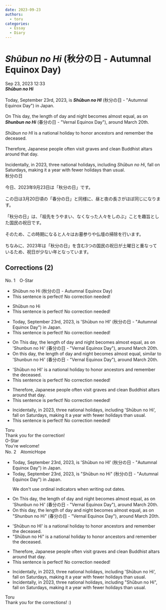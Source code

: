 ```yaml
---
date: 2023-09-23
authors:
  - toru
categories:
  - Essay
  - Diary
---
```


<h1 id="subject_show"><strong><em>Shūbun no Hi</strong></em> (秋分の日 - Autumnal Equinox Day)</h1>
<div class="date">Sep 23, 2023 12:33</div>
<div id="post"><div id="body_show_ori">
<strong><em>Shūbun no Hi</strong></em><br/><br/>Today, September 23rd, 2023, is <strong><em>Shūbun no HI</em></strong> (秋分の日 - "Autumnal Equinox Day") in Japan.<br/><br/>On This day, the length of day and night becomes almost equal, as on <strong><em>Shunbun no Hi</em></strong> (春分の日 - "Vernal Equinox Day"), around March 20th.<br/><br/><em>Shūbun no HI</em> is a national holiday to honor ancestors and remember the deceased.<br/><br/>Therefore, Japanese people often visit graves and clean Buddhist altars around that day.<br/><br/>Incidentally, in 2023, three national holidays, including <em>Shūbun no Hi</em>, fall on Saturdays, making it a year with fewer holidays than usual.
</div></div>

<!-- more -->

<div id="post_ja"><div id="body_show_mo">
秋分の日<br/><br/>今日、2023年9月23日は「秋分の日」です。<br/><br/>この日は3月20日頃の「春分の日」と同様に、昼と夜の長さがほぼ同じになります。<br/><br/>「秋分の日」は、「祖先をうやまい、なくなった人々をしのぶ」ことを趣旨とした国民の祝日です。<br/><br/>そのため、この時期になると人々はお墓参りや仏壇の掃除を行います。<br/><br/>ちなみに、2023年は「秋分の日」を含む3つの国民の祝日が土曜日と重なっているため、祝日が少ない年となっています。
</div></div>

## Corrections (2)
<div id="block"><div class="first_name"> No. 1　<span class="just_name">O-Star</span></div><div id="block2">
<ul class="correction_field">
<li class="incorrect">Shūbun no Hi (秋分の日 - Autumnal Equinox Day)</li>
<li class="corrected perfect">This sentence is perfect! No correction needed!</li>
</ul>
<ul class="correction_field">
<li class="incorrect">Shūbun no Hi</li>
<li class="corrected perfect">This sentence is perfect! No correction needed!</li>
</ul>
<ul class="correction_field">
<li class="incorrect">Today, September 23rd, 2023, is 'Shūbun no HI' (秋分の日 - "Autumnal Equinox Day") in Japan.</li>
<li class="corrected perfect">This sentence is perfect! No correction needed!</li>
</ul>
<ul class="correction_field">
<li class="incorrect">On This day, the length of day and night becomes almost equal, as on 'Shunbun no Hi' (春分の日 - "Vernal Equinox Day"), around March 20th.</li>
<li class="corrected correct">
On <span class="f_bold">this </span>day, the length of day and night becomes almost equal, <span class="f_bold">similar to</span> 'Shunbun no Hi' (春分の日 - "Vernal Equinox Day"), around March 20th.
</li>
</ul>
<ul class="correction_field">
<li class="incorrect">'Shūbun no HI' is a national holiday to honor ancestors and remember the deceased.</li>
<li class="corrected perfect">This sentence is perfect! No correction needed!</li>
</ul>
<ul class="correction_field">
<li class="incorrect">Therefore, Japanese people often visit graves and clean Buddhist altars around that day.</li>
<li class="corrected perfect">This sentence is perfect! No correction needed!</li>
</ul>
<ul class="correction_field">
<li class="incorrect">Incidentally, in 2023, three national holidays, including 'Shūbun no Hi', fall on Saturdays, making it a year with fewer holidays than usual.</li>
<li class="corrected perfect">This sentence is perfect! No correction needed!</li>
</ul>
</div><div class="name"><span class="just_name">Toru</span><br>
Thank you for the correction!
</div>
<div class="name"><span class="just_name">O-Star</span><br>
You're welcome!
</div>
</div>
<div id="block"><div class="first_name"> No. 2　<span class="just_name">AtomicHope</span></div><div id="block2">
<ul class="correction_field">
<li class="incorrect">Today, September 23rd, 2023, is 'Shūbun no HI' (秋分の日 - "Autumnal Equinox Day") in Japan.</li>
<li class="corrected correct">
Today, September 23<span class="sline">rd</span>, 2023, is <span class="f_blue">"</span>Shūbun no H<span class="f_blue">i"</span> (秋分の日 - "Autumnal Equinox Day") in Japan.
<p class="correction_comment">We don't use ordinal indicators when writing out dates.</p>
</li>
</ul>
<ul class="correction_field">
<li class="incorrect">On This day, the length of day and night becomes almost equal, as on 'Shunbun no Hi' (春分の日 - "Vernal Equinox Day"), around March 20th.</li>
<li class="corrected correct">
On this day, the length of day and night becomes almost equal, as on <span class="f_blue">"</span>Shunbun no Hi<span class="f_blue">"</span> (春分の日 - "Vernal Equinox Day"), around March 20<span class="sline">th</span>.
</li>
</ul>
<ul class="correction_field">
<li class="incorrect">'Shūbun no HI' is a national holiday to honor ancestors and remember the deceased.</li>
<li class="corrected correct">
<span class="f_blue">"</span>Shūbun no H<span class="f_blue">i"</span> is a national holiday to honor ancestors and remember the deceased.
</li>
</ul>
<ul class="correction_field">
<li class="incorrect">Therefore, Japanese people often visit graves and clean Buddhist altars around that day.</li>
<li class="corrected perfect">This sentence is perfect! No correction needed!</li>
</ul>
<ul class="correction_field">
<li class="incorrect">Incidentally, in 2023, three national holidays, including 'Shūbun no Hi', fall on Saturdays, making it a year with fewer holidays than usual.</li>
<li class="corrected correct">
Incidentally, in 2023, three national holidays, including <span class="f_blue">"</span>Shūbun no Hi<span class="f_blue">"</span>, fall on Saturdays, making it a year with fewer holidays than usual.
</li>
</ul>
</div><div class="name"><span class="just_name">Toru</span><br>
Thank you for the corrections! :)
</div>
</div>
